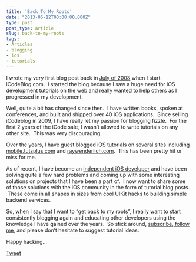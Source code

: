 ```yaml
---
title: 'Back To My Roots'
date: "2013-06-12T00:00:00.000Z"
type: post 
post_type: article
slug: back-to-my-roots
tags: 
- Articles
- blogging
- ios
- tutorials
---
```

I wrote my very first blog post back in [July of 2008][1] when I start iCodeBlog.com.  I started the blog because I saw a huge need for iOS development tutorials on the web and really wanted to help others as I progressed in my development.

Well, quite a bit has changed since then.  I have written books, spoken at conferences, and built and shipped over 40 iOS applications.  Since selling iCodeblog in 2009, I have really let my passion for blogging fizzle.  For the first 2 years of the iCode sale, I wasn&#8217;t allowed to write tutorials on any other site.  This was very discouraging.

Over the years, I have guest blogged iOS tutorials on several sites including [mobile.tutsplus.com][2] and [raywenderlich.com][3].  This has been pretty hit or miss for me.

As of recent, I have become an [independent iOS developer][4] and have been solving quite a few hard problems and coming up with some interesting solutions on projects that I have been a part of.  I now want to share some of those solutions with the iOS community in the form of tutorial blog posts.  These come in all shapes in sizes from cool UIKit hacks to building simple backend services.

So, when I say that I want to &#8220;get back to my roots&#8221;, I really want to start consistently blogging again and educating other developers using the knowledge I have gained over the years.  So stick around, [subscribe][5],[ follow me][6], and please don&#8217;t hesitate to suggest tutorial ideas.

Happy hacking&#8230;

<div style="">
  <a href="http://twitter.com/share" class="twitter-share-button" data-count="horizontal" data-text="Back To My Roots" data-url="http://brandontreb.com/back-to-my-roots"  data-via="brandontreb" data-related="brandontreb:">Tweet</a>
</div>

 [1]: http://www.icodeblog.com/2008/07/22/icodeblog-launched/
 [2]: http://mobile.tutsplus.com/author/brandon-trebitowski/
 [3]: http://www.raywenderlich.com/author/brandontreb
 [4]: http://brandontreb.com/what-i-learned-in-my-first-month-being-a-contract-ios-developer
 [5]: http://brandontreb.com/feed
 [6]: http://twitter.com/brandontreb
